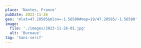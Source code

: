 ```yaml
---
place: 'Nantes, France'
pubDate: 2023-11-26
geo: 'mlat=47.20585&mlon=-1.56580#map=19/47.20585/-1.56580'
image:
  file: './images/2023-11-26-01.jpg'
  alt: 'Bureaux'
tag: 'Sans-serif'
---
```

